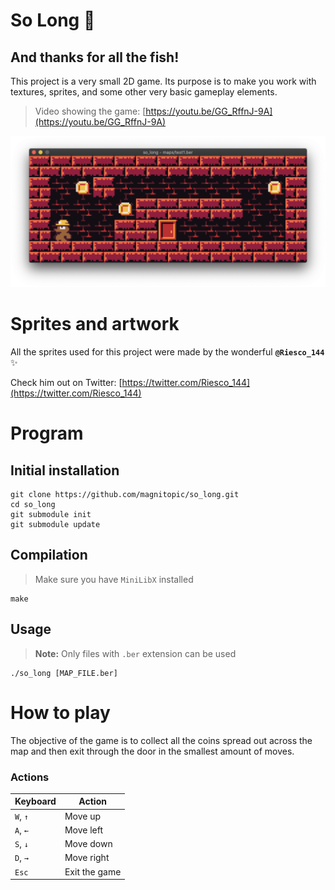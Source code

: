 # So Long 🐬

## And thanks for all the fish!

This project is a very small 2D game. Its purpose is to make you work with textures, sprites, and some other very basic gameplay elements.

> Video showing the game: [https://youtu.be/GG_RffnJ-9A](https://youtu.be/GG_RffnJ-9A)

![gameImage](images/gameImage.png)

# Sprites and artwork

All the sprites used for this project were made by the wonderful **`@Riesco_144`** ✨

Check him out on Twitter: [https://twitter.com/Riesco_144](https://twitter.com/Riesco_144)

# Program

## Initial installation

```
git clone https://github.com/magnitopic/so_long.git
cd so_long
git submodule init
git submodule update
```

## Compilation

> Make sure you have `MiniLibX` installed

```
make
```

## Usage

> **Note:** Only files with `.ber` extension can be used

```
./so_long [MAP_FILE.ber]
```

# How to play

The objective of the game is to collect all the coins spread out across the map and then exit through the door in the smallest amount of moves.

### Actions

| Keyboard | Action        |
| -------- | ------------- |
| `W`, `↑` | Move up       |
| `A`, `←` | Move left     |
| `S`, `↓` | Move down     |
| `D`, `→` | Move right    |
| `Esc`    | Exit the game |
